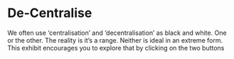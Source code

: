 # De-Centralise

We often use ‘centralisation’ and ‘decentralisation’ as black and white. One or the other. The reality is it’s a range. Neither is ideal in an extreme form. This exhibit encourages you to explore that by clicking on the two buttons
